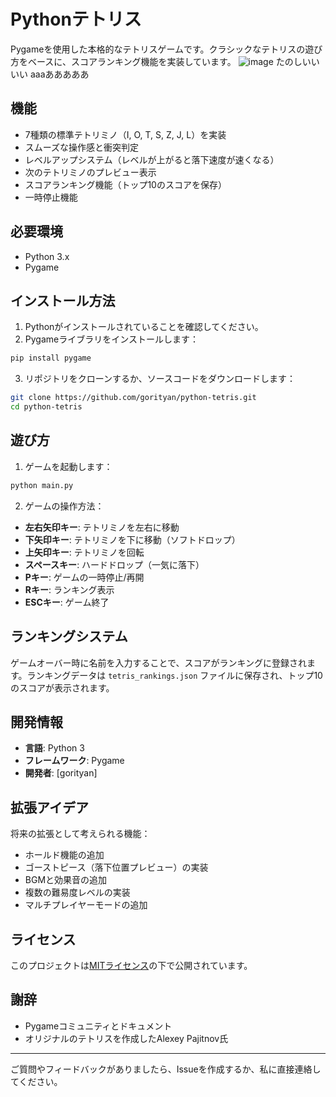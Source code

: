 # Pythonテトリス

Pygameを使用した本格的なテトリスゲームです。クラシックなテトリスの遊び方をベースに、スコアランキング機能を実装しています。
![image](https://github.com/user-attachments/assets/89787a15-5771-4b56-9dec-6ee9cf9a8cb7)
たのしいいいい
aaaあああああ


## 機能

- 7種類の標準テトリミノ（I, O, T, S, Z, J, L）を実装
- スムーズな操作感と衝突判定
- レベルアップシステム（レベルが上がると落下速度が速くなる）
- 次のテトリミノのプレビュー表示
- スコアランキング機能（トップ10のスコアを保存）
- 一時停止機能

## 必要環境

- Python 3.x
- Pygame

## インストール方法

1. Pythonがインストールされていることを確認してください。
2. Pygameライブラリをインストールします：

```bash
pip install pygame
```

3. リポジトリをクローンするか、ソースコードをダウンロードします：

```bash
git clone https://github.com/gorityan/python-tetris.git
cd python-tetris
```

## 遊び方

1. ゲームを起動します：

```bash
python main.py
```

2. ゲームの操作方法：

- **左右矢印キー**: テトリミノを左右に移動
- **下矢印キー**: テトリミノを下に移動（ソフトドロップ）
- **上矢印キー**: テトリミノを回転
- **スペースキー**: ハードドロップ（一気に落下）
- **Pキー**: ゲームの一時停止/再開
- **Rキー**: ランキング表示
- **ESCキー**: ゲーム終了

## ランキングシステム

ゲームオーバー時に名前を入力することで、スコアがランキングに登録されます。ランキングデータは `tetris_rankings.json` ファイルに保存され、トップ10のスコアが表示されます。

## 開発情報

- **言語**: Python 3
- **フレームワーク**: Pygame
- **開発者**: [gorityan]

## 拡張アイデア

将来の拡張として考えられる機能：

- ホールド機能の追加
- ゴーストピース（落下位置プレビュー）の実装
- BGMと効果音の追加
- 複数の難易度レベルの実装
- マルチプレイヤーモードの追加

## ライセンス

このプロジェクトは[MITライセンス](LICENSE)の下で公開されています。

## 謝辞

- Pygameコミュニティとドキュメント
- オリジナルのテトリスを作成したAlexey Pajitnov氏

---

ご質問やフィードバックがありましたら、Issueを作成するか、私に直接連絡してください。
